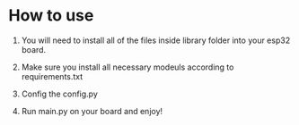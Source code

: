 # How to use 
1. You will need to install all of the files inside library folder into your esp32 board. 

2.  Make sure you install all necessary modeuls according to requirements.txt 

3. Config the config.py 

4. Run main.py on your board and enjoy!